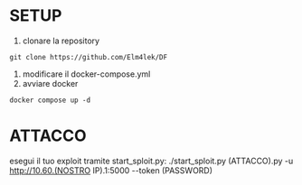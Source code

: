 # SETUP
1. clonare la repository 
```
git clone https://github.com/Elm4lek/DF
```
1. modificare il docker-compose.yml 
1. avviare docker

```
docker compose up -d
```

# ATTACCO
esegui il tuo exploit tramite start_sploit.py:
./start_sploit.py (ATTACCO).py -u http://10.60.(NOSTRO IP).1:5000 --token (PASSWORD)
